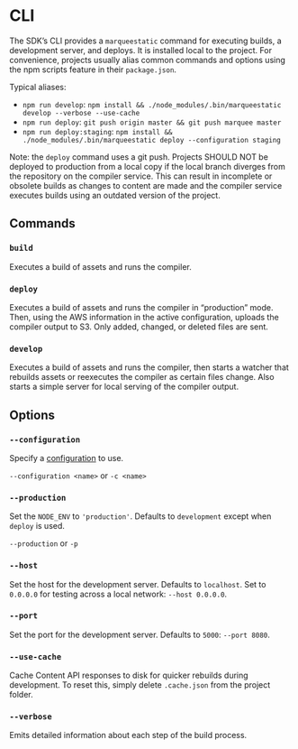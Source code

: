 # CLI

The SDK’s CLI provides a `marqueestatic` command for executing builds, a
development server, and deploys. It is installed local to the project. For
convenience, projects usually alias common commands and options using the
npm scripts feature in their `package.json`.

Typical aliases:

* `npm run develop`: `npm install && ./node_modules/.bin/marqueestatic develop --verbose --use-cache`
* `npm run deploy`: `git push origin master && git push marquee master`
* `npm run deploy:staging`: `npm install && ./node_modules/.bin/marqueestatic deploy --configuration staging`

Note: the `deploy` command uses a git push. Projects SHOULD NOT be deployed to
production from a local copy if the local branch diverges from the repository
on the compiler service. This can result in incomplete or obsolete builds as
changes to content are made and the compiler service executes builds using an
outdated version of the project.



## Commands


### `build`

Executes a build of assets and runs the compiler.


### `deploy`

Executes a build of assets and runs the compiler in “production” mode. Then,
using the AWS information in the active configuration, uploads the compiler
output to S3. Only added, changed, or deleted files are sent.


### `develop`

Executes a build of assets and runs the compiler, then starts a watcher that
rebuilds assets or reexecutes the compiler as certain files change. Also
starts a simple server for local serving of the compiler output.



## Options


### `--configuration`

Specify a [configuration](./configuration/) to use.

`--configuration <name>` or `-c <name>`


### `--production`

Set the `NODE_ENV` to `'production'`. Defaults to `development` except when
`deploy` is used.

`--production` or `-p`


### `--host`

Set the host for the development server. Defaults to `localhost`. Set to
`0.0.0.0` for testing across a local network: `--host 0.0.0.0`.


### `--port`

Set the port for the development server. Defaults to `5000`: `--port 8080`.


### `--use-cache`

Cache Content API responses to disk for quicker rebuilds during development.
To reset this, simply delete `.cache.json` from the project folder.


### `--verbose`

Emits detailed information about each step of the build process.
